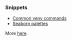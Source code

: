 ### Snippets

- [Common venv commands](https://danielhills.github.io/2021/06/20/using-venv)
- [Seaborn palettes](https://danielhills.github.io/2022-08-14/palettes)

More [here](https://github.com/danielhills/code-snippets).
